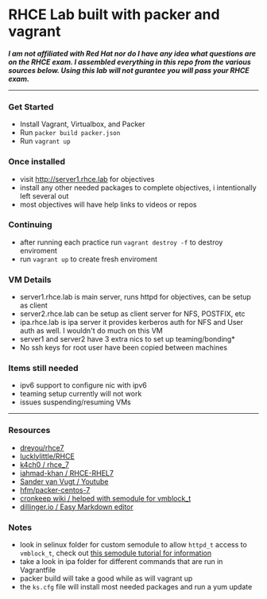 # RHCE Lab built with packer and vagrant

**_I am not affiliated with Red Hat nor do I have any idea what questions are on the RHCE exam. I assembled everything in this repo from the various sources below. Using this lab will not gurantee  you will pass your RHCE exam._**
***
### Get Started
* Install Vagrant, Virtualbox, and Packer
* Run ` packer build packer.json ` 
* Run ` vagrant up `


### Once installed
* visit http://server1.rhce.lab for objectives
* install any other needed packages to complete objectives, i intentionally left several out
* most objectives will have help links to videos or repos
### Continuing
* after running each practice run `vagrant destroy -f` to destroy enviroment
* run `vagrant up` to create fresh enviroment
### VM Details
* server1.rhce.lab is main server, runs httpd for objectives, can be setup as client
* server2.rhce.lab can be setup as client server for NFS, POSTFIX, etc
* ipa.rhce.lab is ipa server it provides kerberos auth for NFS and User auth as well. I wouldn't do much on this VM
* server1 and server2 have 3 extra nics to set up teaming/bonding*
* No ssh keys for root user have been copied between machines

### Items still needed
* ipv6 support to configure nic with ipv6
* teaming setup currently will not work
* issues suspending/resuming VMs

***

### Resources 

* [dreyou/rhce7](https://github.com/dreyou/rhce7)
* [lucklylittle/RHCE](https://github.com/luckylittle/RHCE)
* [k4ch0 / rhce_7](https://github.com/k4ch0/rhce_7)
* [iahmad-khan / RHCE-RHEL7](https://github.com/iahmad-khan/RHCE-RHEL7)
* [Sander van Vugt / Youtube](https://www.youtube.com/channel/UComgXoI6pysmetOzuNH_TDQ)
* [hfm/packer-centos-7](https://github.com/hfm/packer-centos-7)
* [cronkeep wiki / helped with semodule for vmblock_t](https://github.com/cronkeep/cronkeep/wiki/Developer-Guide#allow-apache-access-to-vmblock_t-through-a-custom-policy-module)
* [dillinger.io / Easy Markdown editor](http://dillinger.io/)

### Notes
* look in selinux folder for custom semodule to allow `httpd_t` access to `vmblock_t`, check out [this semodule tutorial for information](http://blog.endpoint.com/2012/05/selinux-local-policy-modules.html)
* take a look in ipa folder for different commands that are run in Vagrantfile
* packer build will take a good while as will vagrant up
* the ` ks.cfg ` file will install most needed packages and run a yum update